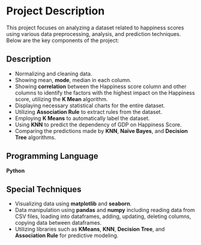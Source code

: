 # Project Description

This project focuses on analyzing a dataset related to happiness scores using various data preprocessing, analysis, and prediction techniques. Below are the key components of the project:

## Description

- Normalizing and cleaning data.
- Showing mean, **mode**, median in each column.
- Showing **correlation** between the Happiness score column and other columns to identify the factors with the highest impact on the Happiness score, utilizing the **K Mean** algorithm.
- Displaying necessary statistical charts for the entire dataset.
- Utilizing **Association Rule** to extract rules from the dataset.
- Employing **K Means** to automatically label the dataset.
- Using **KNN** to predict the dependency of GDP on Happiness Score.
- Comparing the predictions made by **KNN**, **Naïve Bayes**, and **Decision Tree** algorithms.

## Programming Language

**Python**

## Special Techniques

- Visualizing data using **matplotlib** and **seaborn**.
- Data manipulation using **pandas** and **numpy** including reading data from CSV files, loading into dataframes, adding, updating, deleting columns, copying data between dataframes.
- Utilizing libraries such as **KMeans**, **KNN**, **Decision Tree**, and **Association Rule** for predictive modeling.

